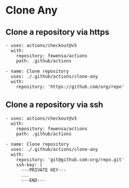 Clone Any
===

## Clone a repository via https

```
- uses: actions/checkout@v5
  with:
    repository: fewensa/actions
    path: .github/actions

- name: Clone repository
  uses: ./.github/actions/clone-any
  with:
    repository: 'https://github.com/org/repo'
```

## Clone a repository via ssh

```
- uses: actions/checkout@v5
  with:
    repository: fewensa/actions
    path: .github/actions

- name: Clone repository
  uses: ./.github/actions/clone-any
  with:
    repository: 'git@github.com:org/repo.git'
    ssh-key: |
      ---PRIVATE KEY---
      ...
      ---END---
```

